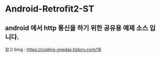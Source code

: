 # Android-Retrofit2-ST


## android 에서 http 통신을 하기 위한 공유용 예제 소스 입니다.

참고 blog : https://coding-oneday.tistory.com/18
